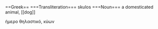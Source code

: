 ==Greek==
===Transliteration===
skulos
===Noun===
a domesticated animal, [[dog]]

ήμερο θηλαστικό, κύων